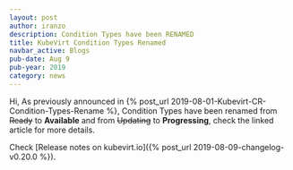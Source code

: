 ```yaml
---
layout: post
author: iranzo
description: Condition Types have been RENAMED
title: KubeVirt Condition Types Renamed
navbar_active: Blogs
pub-date: Aug 9
pub-year: 2019
category: news
---
```


Hi,
As previously announced in {% post_url 2019-08-01-Kubevirt-CR-Condition-Types-Rename %}, Condition Types have been renamed from ~~Ready~~ to **Available** and from ~~Updating~~ to **Progressing**, check the linked article for more details.

Check [Release notes on kubevirt.io]({% post_url 2019-08-09-changelog-v0.20.0 %}).
